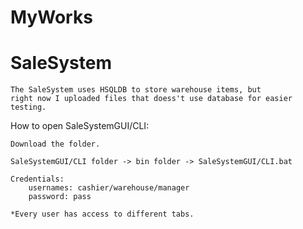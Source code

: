 # MyWorks

# SaleSystem

    The SaleSystem uses HSQLDB to store warehouse items, but
    right now I uploaded files that doess't use database for easier testing.  


How to open SaleSystemGUI/CLI:

    Download the folder.  

    SaleSystemGUI/CLI folder -> bin folder -> SaleSystemGUI/CLI.bat

    Credentials: 
        usernames: cashier/warehouse/manager
        password: pass

    *Every user has access to different tabs.